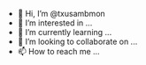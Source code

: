 - 👋 Hi, I’m @txusambmon
- 👀 I’m interested in ...
- 🌱 I’m currently learning ...
- 💞️ I’m looking to collaborate on ...
- 📫 How to reach me ...

<!---
txusambmon/txusambmon is a ✨ special ✨ repository because its `README.md` (this file) appears on your GitHub profile.
You can click the Preview link to take a look at your changes.
--->
